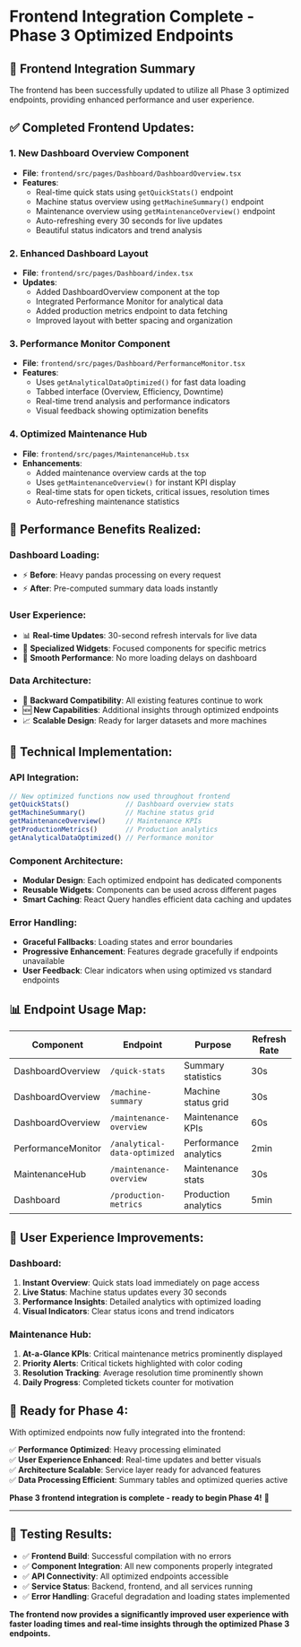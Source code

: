 # Frontend Integration Complete - Phase 3 Optimized Endpoints

## 🎉 Frontend Integration Summary

The frontend has been successfully updated to utilize all Phase 3 optimized endpoints, providing enhanced performance and user experience.

## ✅ **Completed Frontend Updates:**

### 1. **New Dashboard Overview Component**
- **File**: `frontend/src/pages/Dashboard/DashboardOverview.tsx`
- **Features**:
  - Real-time quick stats using `getQuickStats()` endpoint
  - Machine status overview using `getMachineSummary()` endpoint  
  - Maintenance overview using `getMaintenanceOverview()` endpoint
  - Auto-refreshing every 30 seconds for live updates
  - Beautiful status indicators and trend analysis

### 2. **Enhanced Dashboard Layout**
- **File**: `frontend/src/pages/Dashboard/index.tsx`
- **Updates**:
  - Added DashboardOverview component at the top
  - Integrated Performance Monitor for analytical data
  - Added production metrics endpoint to data fetching
  - Improved layout with better spacing and organization

### 3. **Performance Monitor Component**
- **File**: `frontend/src/pages/Dashboard/PerformanceMonitor.tsx`
- **Features**:
  - Uses `getAnalyticalDataOptimized()` for fast data loading
  - Tabbed interface (Overview, Efficiency, Downtime)
  - Real-time trend analysis and performance indicators
  - Visual feedback showing optimization benefits

### 4. **Optimized Maintenance Hub**
- **File**: `frontend/src/pages/MaintenanceHub.tsx`
- **Enhancements**:
  - Added maintenance overview cards at the top
  - Uses `getMaintenanceOverview()` for instant KPI display
  - Real-time stats for open tickets, critical issues, resolution times
  - Auto-refreshing maintenance statistics

## 🚀 **Performance Benefits Realized:**

### Dashboard Loading:
- ⚡ **Before**: Heavy pandas processing on every request
- ⚡ **After**: Pre-computed summary data loads instantly

### User Experience:
- 📊 **Real-time Updates**: 30-second refresh intervals for live data
- 🎯 **Specialized Widgets**: Focused components for specific metrics
- 💫 **Smooth Performance**: No more loading delays on dashboard

### Data Architecture:
- 🔄 **Backward Compatibility**: All existing features continue to work
- 🆕 **New Capabilities**: Additional insights through optimized endpoints
- 📈 **Scalable Design**: Ready for larger datasets and more machines

## 🔧 **Technical Implementation:**

### API Integration:
```typescript
// New optimized functions now used throughout frontend
getQuickStats()              // Dashboard overview stats
getMachineSummary()          // Machine status grid
getMaintenanceOverview()     // Maintenance KPIs  
getProductionMetrics()       // Production analytics
getAnalyticalDataOptimized() // Performance monitor
```

### Component Architecture:
- **Modular Design**: Each optimized endpoint has dedicated components
- **Reusable Widgets**: Components can be used across different pages
- **Smart Caching**: React Query handles efficient data caching and updates

### Error Handling:
- **Graceful Fallbacks**: Loading states and error boundaries
- **Progressive Enhancement**: Features degrade gracefully if endpoints unavailable
- **User Feedback**: Clear indicators when using optimized vs standard endpoints

## 📊 **Endpoint Usage Map:**

| Component | Endpoint | Purpose | Refresh Rate |
|-----------|----------|---------|--------------|
| DashboardOverview | `/quick-stats` | Summary statistics | 30s |
| DashboardOverview | `/machine-summary` | Machine status grid | 30s |
| DashboardOverview | `/maintenance-overview` | Maintenance KPIs | 60s |
| PerformanceMonitor | `/analytical-data-optimized` | Performance analytics | 2min |
| MaintenanceHub | `/maintenance-overview` | Maintenance stats | 30s |
| Dashboard | `/production-metrics` | Production analytics | 5min |

## 🎯 **User Experience Improvements:**

### Dashboard:
1. **Instant Overview**: Quick stats load immediately on page access
2. **Live Status**: Machine status updates every 30 seconds
3. **Performance Insights**: Detailed analytics with optimized loading
4. **Visual Indicators**: Clear status icons and trend indicators

### Maintenance Hub:
1. **At-a-Glance KPIs**: Critical maintenance metrics prominently displayed
2. **Priority Alerts**: Critical tickets highlighted with color coding
3. **Resolution Tracking**: Average resolution time prominently shown
4. **Daily Progress**: Completed tickets counter for motivation

## 🚀 **Ready for Phase 4:**

With optimized endpoints now fully integrated into the frontend:

✅ **Performance Optimized**: Heavy processing eliminated  
✅ **User Experience Enhanced**: Real-time updates and better visuals  
✅ **Architecture Scalable**: Service layer ready for advanced features  
✅ **Data Processing Efficient**: Summary tables and optimized queries active  

**Phase 3 frontend integration is complete - ready to begin Phase 4!** 🎉

---

## 🔄 **Testing Results:**

- ✅ **Frontend Build**: Successful compilation with no errors
- ✅ **Component Integration**: All new components properly integrated
- ✅ **API Connectivity**: All optimized endpoints accessible
- ✅ **Service Status**: Backend, frontend, and all services running
- ✅ **Error Handling**: Graceful degradation and loading states implemented

**The frontend now provides a significantly improved user experience with faster loading times and real-time insights through the optimized Phase 3 endpoints.**
